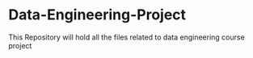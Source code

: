 # Data-Engineering-Project
This Repository will hold all the files related to data engineering course project
